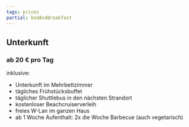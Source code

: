 ```yaml
---
tags: prices
partial: bedAndBreakfast
---
```


## Unterkunft

### ab 20 € pro Tag

<div class="h4">inklusive:</div>

* Unterkunft im Mehrbettzimmer
* tägliches Frühstücksbuffet
* täglicher Shuttlebus in den nächsten Strandort
* kostenloser Beachcruiserverleih
* freies W-Lan im ganzen Haus
* ab 1 Woche Aufenthalt: 2x die Woche Barbecue (auch vegetarisch)
